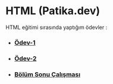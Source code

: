 # HTML (Patika.dev)

HTML eğitimi sırasında yaptığım ödevler :

* ### [Ödev-1](https://github.com/ezgiozbudak/HTML/tree/main/%C3%B6dev)
* ### [Ödev-2](https://github.com/ezgiozbudak/HTML/blob/main/odev2)
* ### [Bölüm Sonu Çalışması](https://github.com/ezgiozbudak/HTML/tree/main/bolumsonu)
